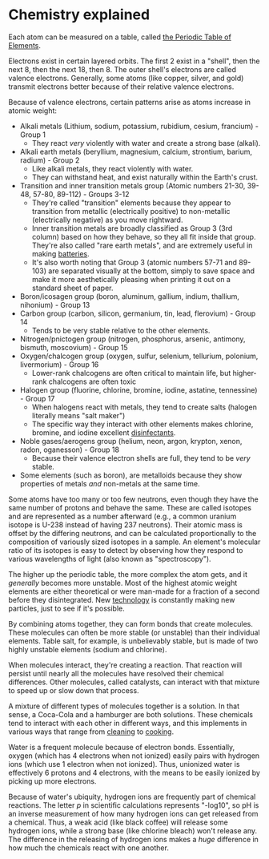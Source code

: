 
# Chemistry explained

Each atom can be measured on a table, called [the Periodic Table of Elements](science-chemistry.png).

Electrons exist in certain layered orbits. The first 2 exist in a "shell", then the next 8, then the next 18, then 8. The outer shell's electrons are called valence electrons. Generally, some atoms (like copper, silver, and gold) transmit electrons better because of their relative valence electrons.

Because of valence electrons, certain patterns arise as atoms increase in atomic weight:

- Alkali metals (Lithium, sodium, potassium, rubidium, cesium, francium) - Group 1
  - They react *very* violently with water and create a strong base (alkali).
- Alkali earth metals (beryllium, magnesium, calcium, strontium, barium, radium) - Group 2
  - Like alkali metals, they react violently with water.
  - They can withstand heat, and exist naturally within the Earth's crust.
- Transition and inner transition metals group (Atomic numbers 21-30, 39-48, 57-80, 89-112) - Groups 3-12
  - They're called "transition" elements because they appear to transition from metallic (electrically positive) to non-metallic (electrically negative) as you move rightward.
  - Inner transition metals are broadly classified as Group 3 (3rd column) based on how they behave, so they all fit inside that group. They're also called "rare earth metals", and are extremely useful in making [batteries](engineering.md).
  - It's also worth noting that Group 3 (atomic numbers 57-71 and 89-103) are separated visually at the bottom, simply to save space and make it more aesthetically pleasing when printing it out on a standard sheet of paper.
- Boron/icosagen group (boron, aluminum, gallium, indium, thallium, nihonium) - Group 13
- Carbon group (carbon, silicon, germanium, tin, lead, flerovium) - Group 14
  - Tends to be very stable relative to the other elements.
- Nitrogen/pnictogen group (nitrogen, phosphorus, arsenic, antimony, bismuth, moscovium) - Group 15
- Oxygen/chalcogen group (oxygen, sulfur, selenium, tellurium, polonium, livermorium) - Group 16
  - Lower-rank chalcogens are often critical to maintain life, but higher-rank chalcogens are often toxic
- Halogen group (fluorine, chlorine, bromine, iodine, astatine, tennessine) - Group 17
  - When halogens react with metals, they tend to create salts (halogen literally means "salt maker")
  - The specific way they interact with other elements makes chlorine, bromine, and iodine excellent [disinfectants](home-housekeeping.md).
- Noble gases/aerogens group (helium, neon, argon, krypton, xenon, radon, oganesson) - Group 18
  - Because their valence electron shells are full, they tend to be *very* stable.
- Some elements (such as boron), are metalloids because they show properties of metals *and* non-metals at the same time.

Some atoms have too many or too few neutrons, even though they have the same number of protons and behave the same. These are called isotopes and are represented as a number afterward (e.g., a common uranium isotope is U-238 instead of having 237 neutrons). Their atomic mass is offset by the differing neutrons, and can be calculated proportionally to the composition of variously sized isotopes in a sample. An element's molecular ratio of its isotopes is easy to detect by observing how they respond to various wavelengths of light (also known as "spectroscopy").

The higher up the periodic table, the more complex the atom gets, and it *generally* becomes more unstable. Most of the highest atomic weight elements are either theoretical or were man-made for a fraction of a second before they disintegrated. New [technology](technology.md) is constantly making new particles, just to see if it's possible.

By combining atoms together, they can form bonds that create molecules. These molecules can often be more stable (or unstable) than their individual elements. Table salt, for example, is unbelievably stable, but is made of two highly unstable elements (sodium and chlorine).

When molecules interact, they're creating a reaction. That reaction will persist until nearly all the molecules have resolved their chemical differences. Other molecules, called catalysts, can interact with that mixture to speed up or slow down that process.

A mixture of different types of molecules together is a solution. In that sense, a Coca-Cola and a hamburger are both solutions. These chemicals tend to interact with each other in different ways, and this implements in various ways that range from [cleaning](home-housekeeping.md) to [cooking](cooking.md).

Water is a frequent molecule because of electron bonds. Essentially, oxygen (which has 4 electrons when not ionized) easily pairs with hydrogen ions (which use 1 electron when not ionized). Thus, unionized water is effectively 6 protons and 4 electrons, with the means to be easily ionized by picking up more electrons.

Because of water's ubiquity, hydrogen ions are frequently part of chemical reactions. The letter *p* in scientific calculations represents "-log10", so pH is an inverse measurement of how many hydrogen ions can get released from a chemical. Thus, a weak acid (like black coffee) will release some hydrogen ions, while a strong base (like chlorine bleach) won't release any. The difference in the releasing of hydrogen ions makes a *huge* difference in how much the chemicals react with one another.
